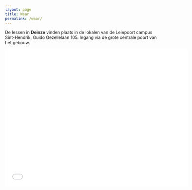 ```yaml
---
layout: page
title: Waar
permalink: /waar/
---
```


De lessen in **Deinze** vinden plaats in de lokalen van de Leiepoort campus Sint-Hendrik, Guido Gezellelaan 105. Ingang via de grote centrale poort van het gebouw.

<iframe src=!1m18!1m12!1m3!1d2511.893616029025!2d3.5313983157506894!3d50.981156979552075!2m3!1f0!2f0!3f0!3m2!1i1024!2i768!4f13.1!3m3!1m2!1s0x47c36c9f958b8cab%3A0x487bb7780644bb20!2sGuido+Gezellelaan+105%2C+9800+Deinze!5e0!3m2!1snl!2sbe!4v1534268660945" width="600" height="450" frameborder="0" style="border:0" allowfullscreen></iframe>
